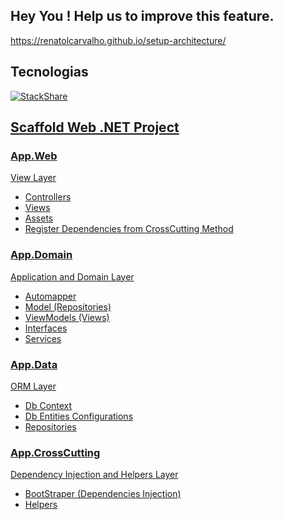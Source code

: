 ## Hey You ! Help us to improve this feature.
https://renatolcarvalho.github.io/setup-architecture/

## Tecnologias
[![StackShare](https://img.shields.io/badge/tech-stack-0690fa.svg?style=flat)](https://stackshare.io/renatolcarvalho/setup-architecture)

<a frameborder="0" data-theme="dark" data-stack-embed="true" data-layers="1,2,3,4" href="https://embed.stackshare.io/stacks/embed/9664aad31ae5751aad5d9f8e18384c"/>
<script async src="https://cdn1.stackshare.io/javascripts/client-code.js" charset="utf-8"></script>

## Scaffold Web .NET Project

### App.Web
View Layer

- Controllers
- Views
- Assets
- Register Dependencies from CrossCutting Method

### App.Domain
Application and Domain Layer

- Automapper
- Model (Repositories)
- ViewModels (Views)
- Interfaces
- Services

### App.Data
ORM Layer

- Db Context
- Db Entities Configurations
- Repositories

### App.CrossCutting
Dependency Injection and Helpers Layer

- BootStraper (Dependencies Injection)
- Helpers
